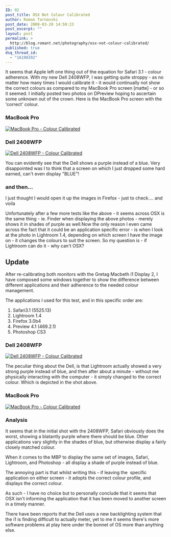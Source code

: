 ```yaml
---
ID: 92
post_title: OSX Not Colour Calibrated
author: Roman Tarnavski
post_date: 2008-03-20 14:50:23
post_excerpt: ""
layout: post
permalink: >
  http://blog.romant.net/photography/osx-not-colour-calibrated/
published: true
dsq_thread_id:
  - "16198392"
---
```

It seems that Apple left one thing out of the equation for Safari 3.1 - colour adherence. With my new  Dell 2408WFP, I was getting quite stroppy - as no matter how many times I would calibrate it - it would continually not show the correct colours as compared to my MacBook Pro screen [matte] - or so it seemed. I initially posted two photos on DPreview hoping to ascertain some unknown out of the crown. Here is the MacBook Pro screen with the 'correct' colour.<!--more-->
<h3>MacBook Pro</h3>
<a title="MacBook Pro - Colour Calibrated" href="http://blog.romant.net/wp-content/uploads/2008/03/mbp.jpg"><img src="http://blog.romant.net/wp-content/uploads/2008/03/mbp_thumb.jpg" alt="MacBook Pro - Colour Calibrated" /></a>
<h3>Dell 2408WFP</h3>
<a title="Dell 2408WFP - Colour Calibrated" href="http://blog.romant.net/wp-content/uploads/2008/03/dell.jpg"><img src="http://blog.romant.net/wp-content/uploads/2008/03/dell_thumb.jpg" alt="Dell 2408WFP - Colour Calibrated" /></a>

You can evidently see that the Dell shows a purple instead of a blue. Very disappointed was I to think that a screen on which I just dropped some hard earned, can't even display "BLUE"!
<h3>and then...</h3>
I just thought I would open it up the images in Firefox - just to check.... and voila<img src="http://blog.romant.net/wp-content/uploads/2008/03/safari_firefox%20colour%20calibration.jpg" alt="" />

Unfortunately after a few more tests like the above - it seems across OSX is the same thing - ie. Finder when displaying the above photos - merely shows it in shades of purple as well.Now the only reason I even came across the fact that it could be an application specific error - is when I look at the photo in Lightroom 1.4, depending on which screen I have the image on - it changes the colours to suit the screen. So my question is - if Lightroom can do it - why can't OSX?
<h2>Update</h2>
After re-calibrating both monitors with the Gretag Macbeth i1 Display 2, I have composed some windows together to show the difference between different applications and their adherence to the needed colour management.

The applications I used for this test, and in this specific order are:
<ol>
	<li>Safari3.1 (5525.13)</li>
	<li>Lightroom 1.4</li>
	<li>Firefox 3.0b4</li>
	<li>Preview 4.1 (469.2.1)</li>
	<li>Photoshop CS3</li>
</ol>
<h3>Dell 2408WFP</h3>
<a title="Dell 2408WFP - Colour Calibrated" href="http://blog.romant.net/wp-content/uploads/2008/03/safari_lightroom_firefox_preview_photoshop_dell%202408wfp_IMG_3580.JPG"><img src="http://blog.romant.net/wp-content/uploads/2008/03/safari_lightroom_firefox_preview_photoshop_dell%202408wfp_IMG_3580_thumb.JPG" alt="Dell 2408WFP - Colour Calibrated" /></a>

The peculiar thing about the Dell, is that Lightroom actually showed a very strong purple instead of blue, and then after about a minute - without me physically interacting with the computer - it simply changed to the correct colour. Which is depicted in the shot above.
<h3>MacBook Pro</h3>
<a title="MacBook Pro - Colour Calibrated" href="http://blog.romant.net/wp-content/uploads/2008/03/safari_lightroom_firefox_preview_photoshop_mbp_matte_IMG_3581.JPG"><img src="http://blog.romant.net/wp-content/uploads/2008/03/safari_lightroom_firefox_preview_photoshop_mbp_matte_IMG_3581_thumb.JPG" alt="MacBook Pro - Colour Calibrated" /></a>
<h3>Analysis</h3>
It seems that in the initial shot with the 2408WFP, Safari obviously does the worst, showing a blatantly purple where there should be blue. Other applications vary slightly in the shades of blue, but otherwise display a fairly closely matched colour.

When it comes to the MBP to display the same set of images, Safari, Lightroom, and Photoshop - all display a shade of purple instead of blue.

The annoying part is that whilst writing this - if leaving the  specific application on either screen - it adopts the correct colour profile, and displays the correct colour.

As such - I have no choice but to personally conclude that it seems that OSX isn't informing the application that it has been moved to another screen in a timely manner.

There have been reports that the Dell uses a new backlighting system that the i1 is finding difficult to actually meter, yet to me it seems there's more software problems at play here under the bonnet of OS more than anything else.
